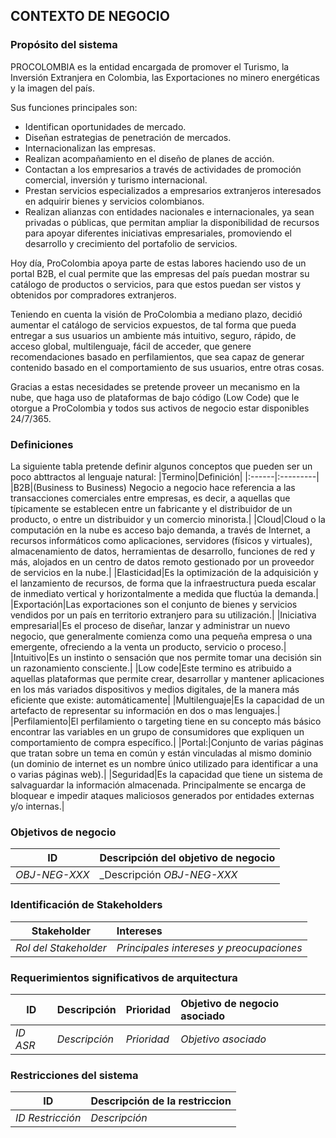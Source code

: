 ## CONTEXTO DE NEGOCIO

### Propósito del sistema
PROCOLOMBIA es la entidad encargada de promover el Turismo, la Inversión Extranjera en Colombia, las Exportaciones no minero energéticas y la imagen del país.

Sus funciones principales son:

 - Identifican oportunidades de mercado.
 - Diseñan estrategias de penetración de mercados.
 - Internacionalizan las empresas.
 - Realizan acompañamiento en el diseño de planes de acción.  
 - Contactan a los empresarios a través de actividades de promoción comercial, inversión y turismo internacional.
 - Prestan servicios especializados a empresarios extranjeros interesados en adquirir bienes y servicios colombianos.
 - Realizan alianzas con entidades nacionales e internacionales, ya sean privadas o públicas, que permitan ampliar la disponibilidad de recursos para apoyar diferentes iniciativas empresariales, promoviendo el desarrollo y crecimiento del portafolio de servicios.

Hoy día, ProColombia apoya parte de estas labores haciendo uso de un portal B2B, el cual permite que las empresas del país puedan mostrar su catálogo de productos o servicios, para que estos puedan ser vistos y obtenidos por compradores extranjeros.

Teniendo en cuenta la visión de ProColombia a mediano plazo, decidió aumentar el catálogo de servicios expuestos, de tal forma que pueda entregar a sus usuarios un ambiente más intuitivo, seguro, rápido, de acceso global, multilenguaje, fácil de acceder, que genere recomendaciones basado en perfilamientos, que sea capaz de generar contenido basado en el comportamiento de sus usuarios, entre otras cosas.

Gracias a estas necesidades se pretende proveer un mecanismo en la nube, que haga uso de plataformas de bajo código (Low Code) que le otorgue a ProColombia y todos sus activos de negocio estar disponibles 24/7/365.

### Definiciones
La siguiente tabla pretende definir algunos conceptos que pueden ser un poco abttractos al lenguaje natural:
|Termino|Definición|
|:------|:---------|
|B2B|(Business to Business) Negocio a negocio hace referencia a las transacciones comerciales entre empresas, es decir, a aquellas que típicamente se establecen entre un fabricante y el distribuidor de un producto, o entre un distribuidor y un comercio minorista.​​|
|Cloud|Cloud o la computación en la nube es acceso bajo demanda, a través de Internet, a recursos informáticos como aplicaciones, servidores (físicos y virtuales), almacenamiento de datos, herramientas de desarrollo, funciones de red y más, alojados en un centro de datos remoto gestionado por un proveedor de servicios en la nube.|
|Elasticidad|Es la optimización de la adquisición y el lanzamiento de recursos, de forma que la infraestructura pueda escalar de inmediato vertical y horizontalmente a medida que fluctúa la demanda.|
|Exportación|Las exportaciones son el conjunto de bienes y servicios vendidos por un país en territorio extranjero para su utilización.|
|Iniciativa empresarial|Es el proceso de diseñar, lanzar y administrar un nuevo negocio, que generalmente comienza como una pequeña empresa o una emergente, ofreciendo a la venta un producto, servicio o proceso.|
|Intuitivo|Es un instinto o sensación que nos permite tomar una decisión sin un razonamiento consciente.|
|Low code|Este termino es atribuido a aquellas plataformas que permite crear, desarrollar y mantener aplicaciones en los más variados dispositivos y medios digitales, de la manera más eficiente que existe: automáticamente|
|Multilenguaje|Es la capacidad de un artefacto de representar su información en dos o mas lenguajes.|
|Perfilamiento|El perfilamiento o targeting tiene en su concepto más básico encontrar las variables en un grupo de consumidores que expliquen un comportamiento de compra específico.|
|Portal:|Conjunto de varias páginas que tratan sobre un tema en común y están vinculadas al mismo dominio (un dominio de internet es un nombre único utilizado para identificar a una o varias páginas web).|
|Seguridad|Es la capacidad que tiene un sistema de salvaguardar la información almacenada. Principalmente se encarga de bloquear e impedir ataques maliciosos generados por entidades externas y/o internas.|


### Objetivos de negocio
|ID|Descripción del objetivo de negocio|
|--|:----------------------------------|
|_OBJ-NEG-XXX_|_Descripción _OBJ-NEG-XXX_|
### Identificación de Stakeholders
|Stakeholder|Intereses|
|-----------|:--------|
|_Rol del Stakeholder_|_Principales intereses y preocupaciones_|

### Requerimientos significativos de arquitectura
|ID|Descripción|Prioridad|Objetivo de negocio asociado|
|--|:----------|:--------|:---------------------------|
|_ID ASR_|_Descripción_|_Prioridad_|_Objetivo asociado_|
### Restricciones del sistema
|ID|Descripción de la restriccion|
|--|:----------------------------|
|_ID Restricción_|_Descripción_|